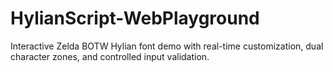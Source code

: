 # HylianScript-WebPlayground
Interactive Zelda BOTW Hylian font demo with real-time customization, dual character zones, and controlled input validation.
